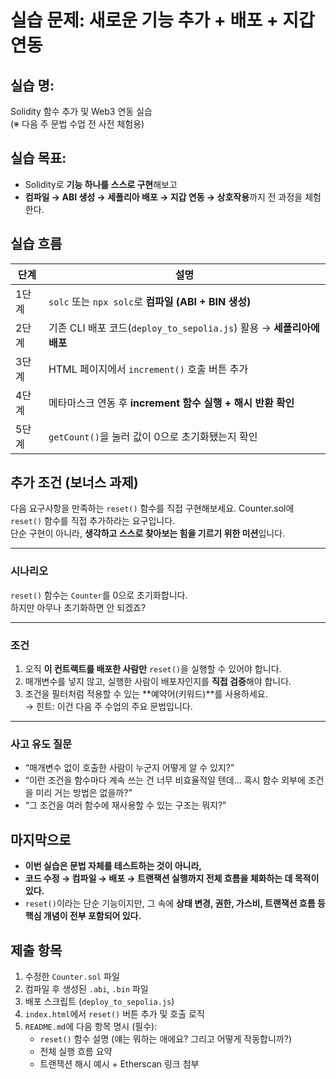 # 실습 문제: 새로운 기능 추가 + 배포 + 지갑 연동

## 실습 명:

Solidity 함수 추가 및 Web3 연동 실습  
(※ 다음 주 문법 수업 전 사전 체험용)

## 실습 목표:

- Solidity로 **기능 하나를 스스로 구현**해보고
- **컴파일 → ABI 생성 → 세폴리아 배포 → 지갑 연동 → 상호작용**까지 전 과정을 체험한다.

## 실습 흐름

| 단계  | 설명                                                                  |
| ----- | --------------------------------------------------------------------- |
| 1단계 | `solc` 또는 `npx solc`로 **컴파일 (ABI + BIN 생성)**                  |
| 2단계 | 기존 CLI 배포 코드(`deploy_to_sepolia.js`) 활용 → **세폴리아에 배포** |
| 3단계 | HTML 페이지에서 `increment()` 호출 버튼 추가                          |
| 4단계 | 메타마스크 연동 후 **increment 함수 실행 + 해시 반환 확인**           |
| 5단계 | `getCount()`을 눌러 값이 0으로 초기화됐는지 확인                      |

## 추가 조건 (보너스 과제)

다음 요구사항을 만족하는 `reset()` 함수를 직접 구현해보세요.
Counter.sol에 `reset()` 함수를 직접 추가하라는 요구입니다.  
단순 구현이 아니라, **생각하고 스스로 찾아보는 힘을 기르기 위한 미션**입니다.

---

### 시나리오

`reset()` 함수는 `Counter`를 0으로 초기화합니다.  
하지만 아무나 초기화하면 안 되겠죠?

---

### 조건

1. 오직 **이 컨트랙트를 배포한 사람만** `reset()`을 실행할 수 있어야 합니다.
2. 매개변수를 넣지 않고, 실행한 사람이 배포자인지를 **직접 검증**해야 합니다.
3. 조건을 필터처럼 적용할 수 있는 **예약어(키워드)**를 사용하세요.  
   → 힌트: 이건 다음 주 수업의 주요 문법입니다.

---

### 사고 유도 질문

- “매개변수 없이 호출한 사람이 누군지 어떻게 알 수 있지?”
- “이런 조건을 함수마다 계속 쓰는 건 너무 비효율적일 텐데... 혹시 함수 외부에 조건을 미리 거는 방법은 없을까?”
- “그 조건을 여러 함수에 재사용할 수 있는 구조는 뭐지?”

## 마지막으로

- **이번 실습은 문법 자체를 테스트하는 것이 아니라,**
- **코드 수정 → 컴파일 → 배포 → 트랜잭션 실행까지 전체 흐름을 체화하는 데 목적이 있다.**
- `reset()`이라는 단순 기능이지만, 그 속에 **상태 변경, 권한, 가스비, 트랜잭션 흐름 등 핵심 개념이 전부 포함되어 있다.**

## 제출 항목

1. 수정한 `Counter.sol` 파일
2. 컴파일 후 생성된 `.abi`, `.bin` 파일
3. 배포 스크립트 (`deploy_to_sepolia.js`)
4. `index.html`에서 `reset()` 버튼 추가 및 호출 로직
5. `README.md`에 다음 항목 명시 (필수):
   - `reset()` 함수 설명 (얘는 뭐하는 애에요? 그리고 어떻게 작동합니까?)
   - 전체 실행 흐름 요약
   - 트랜잭션 해시 예시 + Etherscan 링크 첨부

